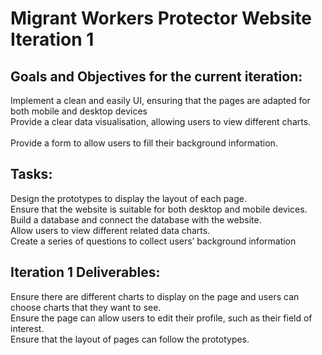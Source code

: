 # Migrant Workers Protector Website Iteration 1


## Goals and Objectives for the current iteration:  
Implement a clean and easily UI, ensuring that the pages are adapted for both mobile and desktop devices <br> 
Provide a clear data visualisation, allowing users to view different charts.<br>  
Provide a form to allow users to fill their background information.<br>  
## Tasks:  
Design the prototypes to display the layout of each page. <br> 
Ensure that the website is suitable for both desktop and mobile devices. <br> 
Build a database and connect the database with the website.  <br>
Allow users to view different related data charts.  <br>
Create a series of questions to collect users’ background information <br>
## Iteration 1 Deliverables:  
Ensure there are different charts to display on the page and users can choose charts that they want to see.<br> 
Ensure the page can allow users to edit their profile, such as their field of interest.  <br>
Ensure that the layout of pages can follow the prototypes.<br> 

